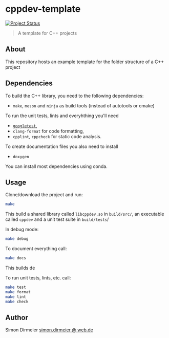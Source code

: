 # cppdev-template

[![Project
Status](http://www.repostatus.org/badges/latest/concept.svg)](http://www.repostatus.org/#concept)

> A template for C++ projects

## About

This repository hosts an example template for the folder structure of a C++ project

## Dependencies

To build the C++ library, you need to the following dependencies:

- `make`, `meson` and `ninja` as build tools (instead of autotools or cmake)

To run the unit tests, lints and everyhthing you'll need

- [`googletest`](https://github.com/google/googletest), 
- `clang-format` for code formatting,
- `cpplint`, `cppcheck` for static code analysis.

To create documentation files you also need to install 

- `doxygen`

You can install most dependencies using conda.  

## Usage

Clone/download the project and run:

```bash
make
```

This build a shared library called `libcppdev.so` in `build/src/`, an executable called `cppdev` and 
a unit test suite in `build/tests`/

In debug mode:

```bash
make debug
```

To document everything call:

```bash
make docs
```

This builds de

To run unit tests, lints, etc. call:

```bash
make test
make format
make lint
make check
```

## Author

 Simon Dirmeier <a href="mailto:simon.dirmeier @ web.de">simon.dirmeier @ web.de</a>